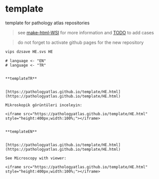 # template

template for pathology atlas repositories

> see [make-html-WSI](https://github.com/pathologyatlas/make-html-WSI) for more information and [TODO](https://github.com/pathologyatlas/TODO) to add cases


> do not forget to activate github pages for the new repository


```zsh
vips dzsave HE.svs HE
```


```{r template, include=FALSE}
# language <- "EN"
# language <- "TR"
```


```{asis, echo = language == "TR"}

**templateTR**


[https://pathologyatlas.github.io/template/HE.html](https://pathologyatlas.github.io/template/HE.html)

Mikroskopik görüntüleri inceleyin:

<iframe src="https://pathologyatlas.github.io/template/HE.html" style="height:400px;width:100%;"></iframe>

```


```{asis, echo = language == "EN"}

**templateEN**


[https://pathologyatlas.github.io/template/HE.html](https://pathologyatlas.github.io/template/HE.html)

See Microscopy with viewer: 

<iframe src="https://pathologyatlas.github.io/template/HE.html" style="height:400px;width:100%;"></iframe>

```

